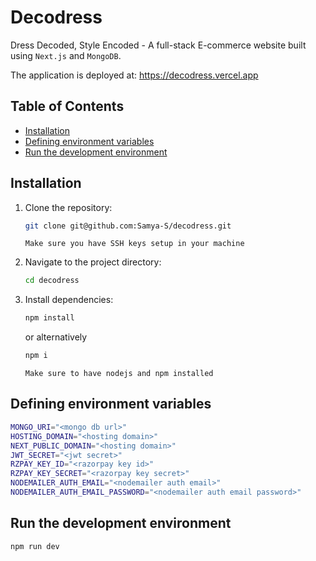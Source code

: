 # Decodress

Dress Decoded, Style Encoded - A full-stack E-commerce website built using `Next.js` and `MongoDB`.

The application is deployed at: https://decodress.vercel.app

## Table of Contents

- [Installation](#installation)
- [Defining environment variables](#defining-environment-variables)
- [Run the development environment](#run-the-development-environment)


## Installation

1. Clone the repository:

    ```bash
    git clone git@github.com:Samya-S/decodress.git
    ```
    `Make sure you have SSH keys setup in your machine`

2. Navigate to the project directory:

    ```bash
    cd decodress
    ```

3. Install dependencies:
   
   ```bash
   npm install
   ```
   or alternatively
   ```bash
   npm i
   ```
   
   `Make sure to have nodejs and npm installed`

## Defining environment variables

  ```bash
  MONGO_URI="<mongo db url>"
  HOSTING_DOMAIN="<hosting domain>"
  NEXT_PUBLIC_DOMAIN="<hosting domain>"
  JWT_SECRET="<jwt secret>"
  RZPAY_KEY_ID="<razorpay key id>"
  RZPAY_KEY_SECRET="<razorpay key secret>"
  NODEMAILER_AUTH_EMAIL="<nodemailer auth email>"
  NODEMAILER_AUTH_EMAIL_PASSWORD="<nodemailer auth email password>"
  ```

## Run the development environment

  ```bash
  npm run dev
  ```
